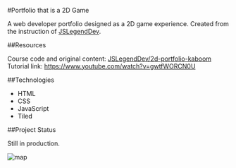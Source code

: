 #Portfolio that is a 2D Game

A web developer portfolio designed as a 2D game experience.
Created from the instruction of [JSLegendDev](https://github.com/JSLegendDev).

##Resources

Course code and original content: [JSLegendDev/2d-portfolio-kaboom](https://github.com/JSLegendDev/2d-portfolio-kaboom/tree/master)
Tutorial link: https://www.youtube.com/watch?v=gwtfWORCN0U

##Technologies

* HTML
* CSS
* JavaScript
* Tiled

##Project Status

Still in production.

![map](https://github.com/RebeccaCrecelius/portfolio-game/assets/159743185/7fa629e0-bc1a-48ff-8bad-9d680ca43c2c)

